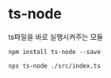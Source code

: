 # ts-node

ts파일을 바로 실행시켜주는 모듈

```
npm install ts-node --save
```

```
npx ts-node ./src/index.ts
```